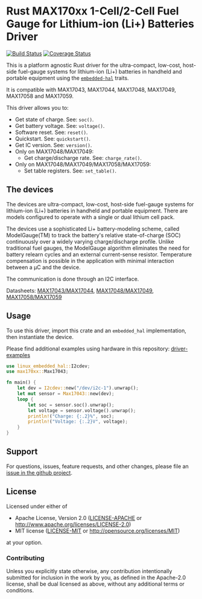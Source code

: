 # Rust MAX170xx 1-Cell/2-Cell Fuel Gauge for Lithium-ion (Li+) Batteries Driver

<!-- TODO
[![crates.io](https://img.shields.io/crates/v/max170xx.svg)](https://crates.io/crates/max170xx)
[![Docs](https://docs.rs/max170xx/badge.svg)](https://docs.rs/max170xx)
-->
[![Build Status](https://github.com/eldruin/max170xx-rs/workflows/Build/badge.svg)](https://github.com/eldruin/max170xx-rs/actions?query=workflow%3ABuild)
[![Coverage Status](https://coveralls.io/repos/github/eldruin/max170xx-rs/badge.svg?branch=master)](https://coveralls.io/github/eldruin/max170xx-rs?branch=master)

This is a platform agnostic Rust driver for the ultra-compact, low-cost,
host-side fuel-gauge systems for lithium-ion (Li+) batteries in handheld
and portable equipment using the [`embedded-hal`] traits.

It is compatible with MAX17043, MAX17044, MAX17048, MAX17049, MAX17058 and MAX17059.

This driver allows you to:
- Get state of charge. See: `soc()`.
- Get battery voltage. See: `voltage()`.
- Software reset. See: `reset()`.
- Quickstart. See: `quickstart()`.
- Get IC version. See: `version()`.
- Only on MAX17048/MAX17049:
    - Get charge/discharge rate. See: `charge_rate()`.
- Only on MAX17048/MAX17049/MAX17058/MAX17059:
    - Set table registers. See: `set_table()`.

<!-- TODO
[Introductory blog post]()
-->

## The devices
The devices are ultra-compact, low-cost, host-side fuel-gauge systems
for lithium-ion (Li+) batteries in handheld and portable equipment.
There are models configured to operate with a single or dual lithium
cell pack.

The devices use a sophisticated Li+ battery-modeling scheme, called
ModelGauge(TM) to track the battery's relative state-of-charge (SOC)
continuously over a widely varying charge/discharge profile. Unlike
traditional fuel gauges, the ModelGauge algorithm eliminates the need
for battery relearn cycles and an external current-sense resistor.
Temperature compensation is possible in the application with minimal
interaction between a μC and the device.

The communication is done through an I2C interface. 

Datasheets: [MAX17043/MAX17044](https://datasheets.maximintegrated.com/en/ds/MAX17043-MAX17044.pdf),
[MAX17048/MAX17049](https://datasheets.maximintegrated.com/en/ds/MAX17048-MAX17049.pdf),
[MAX17058/MAX17059](https://datasheets.maximintegrated.com/en/ds/MAX17058-MAX17059.pdf)

## Usage

To use this driver, import this crate and an `embedded_hal` implementation,
then instantiate the device.

Please find additional examples using hardware in this repository: [driver-examples]

[driver-examples]: https://github.com/eldruin/driver-examples

```rust
use linux_embedded_hal::I2cdev;
use max170xx::Max17043;

fn main() {
    let dev = I2cdev::new("/dev/i2c-1").unwrap();
    let mut sensor = Max17043::new(dev);
    loop {
        let soc = sensor.soc().unwrap();
        let voltage = sensor.voltage().unwrap();
        println!("Charge: {:.2}%", soc);
        println!("Voltage: {:.2}V", voltage);
    }
}
```

## Support

For questions, issues, feature requests, and other changes, please file an
[issue in the github project](https://github.com/eldruin/max170xx-rs/issues).

## License

Licensed under either of

 * Apache License, Version 2.0 ([LICENSE-APACHE](LICENSE-APACHE) or
   http://www.apache.org/licenses/LICENSE-2.0)
 * MIT license ([LICENSE-MIT](LICENSE-MIT) or
   http://opensource.org/licenses/MIT)

at your option.

### Contributing

Unless you explicitly state otherwise, any contribution intentionally submitted
for inclusion in the work by you, as defined in the Apache-2.0 license, shall
be dual licensed as above, without any additional terms or conditions.

[`embedded-hal`]: https://github.com/rust-embedded/embedded-hal
